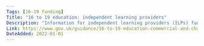 ```yaml
---
Tags: [16-19 funding]
Title: "16 to 19 education: independent learning providers"
Description: "Information for independent learning providers (ILPs) funded by ESFA."
Link: https://www.gov.uk/guidance/16-to-19-education-commercial-and-charitable-providers
DateAdded: 2022-01-01
---
```

